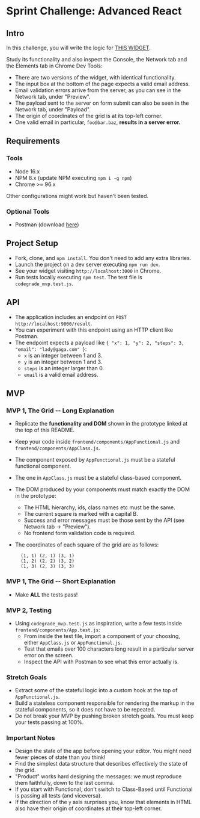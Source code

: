# Sprint Challenge: Advanced React

## Intro

In this challenge, you will write the logic for [THIS WIDGET](https://advanced-react-grid.herokuapp.com/).

Study its functionality and also inspect the Console, the Network tab and the Elements tab in Chrome Dev Tools:

- There are two versions of the widget, with identical functionality.
- The input box at the bottom of the page expects a valid email address.
- Email validation errors arrive from the server, as you can see in the Network tab, under "Preview".
- The payload sent to the server on form submit can also be seen in the Network tab, under "Payload".
- The origin of coordinates of the grid is at its top-left corner.
- One valid email in particular, `foo@bar.baz`, **results in a server error.**

## Requirements

### Tools

- Node 16.x
- NPM 8.x (update NPM executing `npm i -g npm`)
- Chrome >= 96.x

Other configurations might work but haven't been tested.

### Optional Tools

- Postman (download [here](https://www.postman.com/downloads/))

## Project Setup

- Fork, clone, and `npm install`. You don't need to add any extra libraries.
- Launch the project on a dev server executing `npm run dev`.
- See your widget visiting `http://localhost:3000` in Chrome.
- Run tests locally executing `npm test`. The test file is `codegrade_mvp.test.js`.

## API

- The application includes an endpoint on `POST http://localhost:9000/result`.
- You can experiment with this endpoint using an HTTP client like Postman.
- The endpoint expects a payload like `{ "x": 1, "y": 2, "steps": 3, "email": "lady@gaga.com" }`:
  - `x` is an integer between 1 and 3.
  - `y` is an integer between 1 and 3.
  - `steps` is an integer larger than 0.
  - `email` is a valid email address.

## MVP

### MVP 1, The Grid -- Long Explanation

- Replicate the **functionality and DOM** shown in the prototype linked at the top of this README.
- Keep your code inside `frontend/components/AppFunctional.js` and `frontend/components/AppClass.js`.
- The component exposed by `AppFunctional.js` must be a stateful functional component.
- The one in `AppClass.js` must be a stateful class-based component.
- The DOM produced by your components must match exactly the DOM in the prototype:
  - The HTML hierarchy, ids, class names etc must be the same.
  - The current square is marked with a capital B.
  - Success and error messages must be those sent by the API (see Network tab -> "Preview").
  - No frontend form validation code is required.
- The coordinates of each square of the grid are as follows:

  ```
    (1, 1) (2, 1) (3, 1)
    (1, 2) (2, 2) (3, 2)
    (1, 3) (2, 3) (3, 3)
  ```

### MVP 1, The Grid -- Short Explanation

- Make **ALL** the tests pass!

### MVP 2, Testing

- Using `codegrade_mvp.test.js` as inspiration, write a few tests inside `frontend/components/App.test.js`:
  - From inside the test file, import a component of your choosing, either `AppClass.js` or `AppFunctional.js`.
  - Test that emails over 100 characters long result in a particular server error on the screen.
  - Inspect the API with Postman to see what this error actually is.

### Stretch Goals

- Extract some of the stateful logic into a custom hook at the top of `AppFunctional.js`.
- Build a stateless component responsible for rendering the markup in the stateful components, so it does not have to be repeated.
- Do not break your MVP by pushing broken stretch goals. You must keep your tests passing at 100%.

### Important Notes

- Design the state of the app before opening your editor. You might need fewer pieces of state than you think!
- Find the simplest data structure that describes effectively the state of the grid.
- "Product" works hard designing the messages: we must reproduce them faithfully, down to the last comma.
- If you start with Functional, don't switch to Class-Based until Functional is passing all tests (and viceversa).
- If the direction of the `y` axis surprises you, know that elements in HTML also have their origin of coordinates at their top-left corner.

